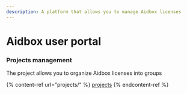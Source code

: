 ```yaml
---
description: A platform that allows you to manage Aidbox licenses
---
```


# Aidbox user portal

### Projects management

The project allows you to organize Aidbox licenses into groups

{% content-ref url="projects/" %}
[projects](projects/)
{% endcontent-ref %}

